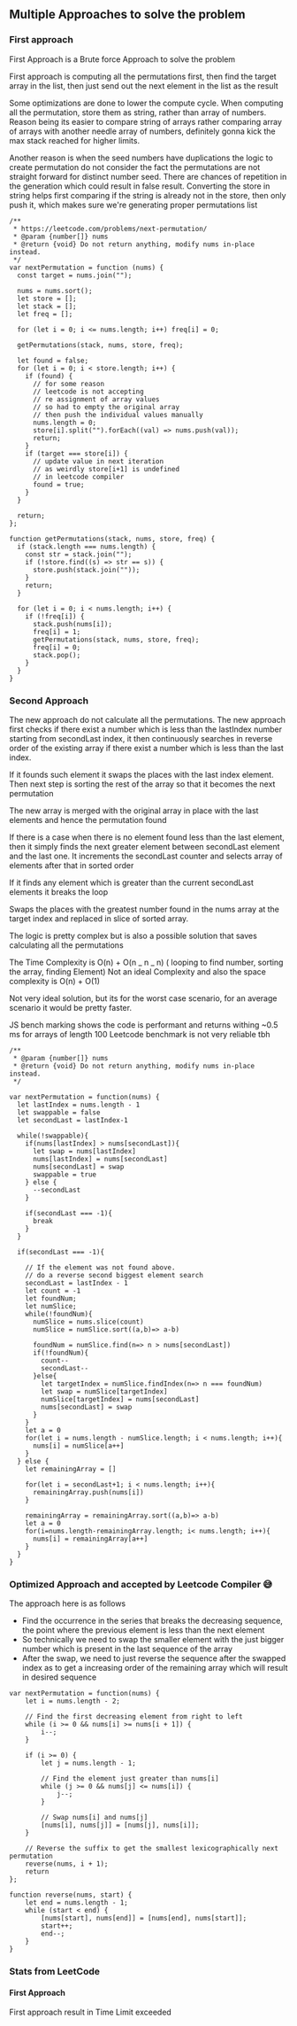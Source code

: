 ## Multiple Approaches to solve the problem

### First approach

First Approach is a Brute force Approach to solve the problem

First approach is computing all the permutations first, then find the target
array in the list, then just send out the next element in the list
as the result

Some optimizations are done to lower the compute cycle. When computing all
the permutation, store them as string, rather than array of numbers.
Reason being its easier to compare string of arrays rather comparing
array of arrays with another needle array of numbers, definitely gonna
kick the max stack reached for higher limits.

Another reason is when the seed numbers have duplications the logic to
create permutation do not consider the fact the permutations are not
straight forward for distinct number seed. There are chances of repetition
in the generation which could result in false result.
Converting the store in string helps first comparing if the string is
already not in the store, then only push it, which makes sure we're generating
proper permutations list

```
/**
 * https://leetcode.com/problems/next-permutation/
 * @param {number[]} nums
 * @return {void} Do not return anything, modify nums in-place instead.
 */
var nextPermutation = function (nums) {
  const target = nums.join("");

  nums = nums.sort();
  let store = [];
  let stack = [];
  let freq = [];

  for (let i = 0; i <= nums.length; i++) freq[i] = 0;

  getPermutations(stack, nums, store, freq);

  let found = false;
  for (let i = 0; i < store.length; i++) {
    if (found) {
      // for some reason
      // leetcode is not accepting
      // re assignment of array values
      // so had to empty the original array
      // then push the individual values manually
      nums.length = 0;
      store[i].split("").forEach((val) => nums.push(val));
      return;
    }
    if (target === store[i]) {
      // update value in next iteration
      // as weirdly store[i+1] is undefined
      // in leetcode compiler
      found = true;
    }
  }

  return;
};

function getPermutations(stack, nums, store, freq) {
  if (stack.length === nums.length) {
    const str = stack.join("");
    if (!store.find((s) => str == s)) {
      store.push(stack.join(""));
    }
    return;
  }

  for (let i = 0; i < nums.length; i++) {
    if (!freq[i]) {
      stack.push(nums[i]);
      freq[i] = 1;
      getPermutations(stack, nums, store, freq);
      freq[i] = 0;
      stack.pop();
    }
  }
}

```

### Second Approach

The new approach do not calculate all the permutations.
The new approach first checks if there exist a number
which is less than the lastIndex number starting from
secondLast index, it then continuously searches in reverse order
of the existing array if there exist a number which is
less than the last index.

If it founds such element it swaps the places with the last
index element. Then next step is sorting the rest of the array
so that it becomes the next permutation

The new array is merged with the original array in place
with the last elements and hence the permutation found

If there is a case when there is no element found less than the last
element, then it simply finds the next greater element between secondLast
element and the last one. It increments the secondLast counter
and selects array of elements after that in sorted order

If it finds any element which is greater than the current secondLast
elements it breaks the loop

Swaps the places with the greatest number found in the nums array
at the target index and replaced in slice of sorted array.

The logic is pretty complex but is also a possible solution
that saves calculating all the permutations

The Time Complexity is O(n) + O(n _ n _ n) ( looping to find number, sorting the array, finding Element)
Not an ideal Complexity and also the space complexity is O(n) + O(1)

Not very ideal solution, but its for the worst case scenario, for an average
scenario it would be pretty faster.

JS bench marking shows the code is performant and returns withing ~0.5 ms for arrays of length 100
Leetcode benchmark is not very reliable tbh

```
/**
 * @param {number[]} nums
 * @return {void} Do not return anything, modify nums in-place instead.
 */

var nextPermutation = function(nums) {
  let lastIndex = nums.length - 1
  let swappable = false
  let secondLast = lastIndex-1

  while(!swappable){
    if(nums[lastIndex] > nums[secondLast]){
      let swap = nums[lastIndex]
      nums[lastIndex] = nums[secondLast]
      nums[secondLast] = swap
      swappable = true
    } else {
      --secondLast
    }

    if(secondLast === -1){
      break
    }
  }

  if(secondLast === -1){

    // If the element was not found above.
    // do a reverse second biggest element search
    secondLast = lastIndex - 1
    let count = -1
    let foundNum;
    let numSlice;
    while(!foundNum){
      numSlice = nums.slice(count)
      numSlice = numSlice.sort((a,b)=> a-b)

      foundNum = numSlice.find(n=> n > nums[secondLast])
      if(!foundNum){
        count--
        secondLast--
      }else{
        let targetIndex = numSlice.findIndex(n=> n === foundNum)
        let swap = numSlice[targetIndex]
        numSlice[targetIndex] = nums[secondLast]
        nums[secondLast] = swap
      }
    }
    let a = 0
    for(let i = nums.length - numSlice.length; i < nums.length; i++){
      nums[i] = numSlice[a++]
    }
  } else {
    let remainingArray = []

    for(let i = secondLast+1; i < nums.length; i++){
      remainingArray.push(nums[i])
    }

    remainingArray = remainingArray.sort((a,b)=> a-b)
    let a = 0
    for(i=nums.length-remainingArray.length; i< nums.length; i++){
      nums[i] = remainingArray[a++]
    }
  }
}
```

### Optimized Approach and accepted by Leetcode Compiler 😅

The approach here is as follows

- Find the occurrence in the series that breaks the decreasing sequence, the point
  where the previous element is less than the next element
- So technically we need to swap the smaller element with the just bigger number
  which is present in the last sequence of the array
- After the swap, we need to just reverse the sequence after the swapped index
  as to get a increasing order of the remaining array which will result in
  desired sequence

```
var nextPermutation = function(nums) {
    let i = nums.length - 2;

    // Find the first decreasing element from right to left
    while (i >= 0 && nums[i] >= nums[i + 1]) {
        i--;
    }

    if (i >= 0) {
        let j = nums.length - 1;

        // Find the element just greater than nums[i]
        while (j >= 0 && nums[j] <= nums[i]) {
            j--;
        }

        // Swap nums[i] and nums[j]
        [nums[i], nums[j]] = [nums[j], nums[i]];
    }

    // Reverse the suffix to get the smallest lexicographically next permutation
    reverse(nums, i + 1);
    return
};

function reverse(nums, start) {
    let end = nums.length - 1;
    while (start < end) {
        [nums[start], nums[end]] = [nums[end], nums[start]];
        start++;
        end--;
    }
}

```

### Stats from LeetCode

#### First Approach

First approach result in Time Limit exceeded
